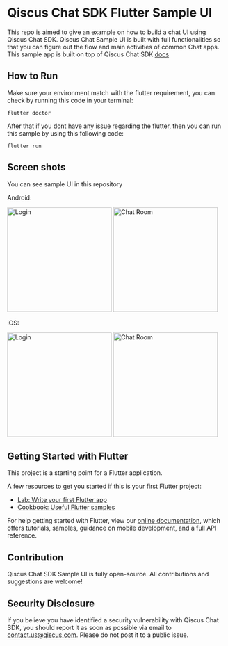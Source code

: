 # Qiscus Chat SDK Flutter Sample UI

This repo is aimed to give an example on how to build a chat UI using Qiscus Chat SDK. Qiscus Chat Sample UI is built with full functionalities so that you can figure out the flow and main activities of common Chat apps. This sample app is built on top of Qiscus Chat SDK [docs](https://documentation.qiscus.com/chat-sdk-flutter/introduction)

## How to Run

Make sure your environment match with the flutter requirement, you can check by running this code in your terminal:

`flutter doctor`

After that if you dont have any issue regarding the flutter, then you can run this sample by using this following code:

`flutter run`

## Screen shots

You can see sample UI in this repository

Android:

<img src="https://d1edrlpyc25xu0.cloudfront.net/sdksample/image/upload/IQQGENk7W0/Screen+Shot+2020-04-14+at+18.26.46.png" alt="Login" width="240"/>

<img src="https://d1edrlpyc25xu0.cloudfront.net/sdksample/image/upload/yULkESkVGl/Screen+Shot+2020-04-14+at+16.08.51.png" alt="Chat Room" width="240"/>

iOS:

<img src="https://d1edrlpyc25xu0.cloudfront.net/sdksample/image/upload/E0kPczjE7I/Screen+Shot+2020-04-14+at+21.08.53.png" alt="Login" width="240"/>

<img src="https://d1edrlpyc25xu0.cloudfront.net/sdksample/image/upload/j1YKm13i0_/Screen+Shot+2020-04-14+at+21.04.33.png" alt="Chat Room" width="240"/>

## Getting Started with Flutter

This project is a starting point for a Flutter application.

A few resources to get you started if this is your first Flutter project:

- [Lab: Write your first Flutter app](https://flutter.dev/docs/get-started/codelab)
- [Cookbook: Useful Flutter samples](https://flutter.dev/docs/cookbook)

For help getting started with Flutter, view our
[online documentation](https://flutter.dev/docs), which offers tutorials,
samples, guidance on mobile development, and a full API reference.

## Contribution

Qiscus Chat SDK Sample UI is fully open-source. All contributions and suggestions are welcome!

## Security Disclosure

If you believe you have identified a security vulnerability with Qiscus Chat SDK, you should report it as soon as possible via email to contact.us@qiscus.com. Please do not post it to a public issue.

